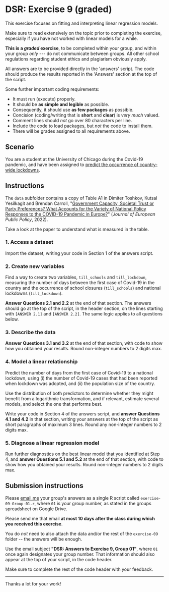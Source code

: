 # DSR: Exercise 9 (graded)

This exercise focuses on fitting and interpreting linear regression models.

Make sure to read extensively on the topic prior to completing the exercise, especially if you have not worked with linear models for a while.

__This is a _graded_ exercise__, to be completed within your group, and within your group _only_ --- do not communicate between groups. All other school regulations regarding student ethics and plagiarism obviously apply.

All answers are to be provided directly in the 'answers' script. The code should produce the results reported in the 'Answers' section at the top of the script.

Some further important coding requirements:

- It must run (execute) properly.
- It should be __as simple and legible__ as possible.
- Consequently, it should use __as few packages__ as possible.
- Concision (coding/writing that is __short__ and __clear__) is _very much_ valued.
- Comment lines should _not_ go over 80 characters per line.
- Include the code to load packages, but _not_ the code to install them.
- There will be grades assigned to all requirements above.

## Scenario

You are a student at the University of Chicago during the Covid-19 pandemic, and have been assigned to [predict the occurrence of country-wide lockdowns][harris].

[harris]: https://harris.uchicago.edu/news-events/news/harris-students-analyze-government-response-pandemic

## Instructions

The `data` subfolder contains a copy of Table A1 in Dimiter Toshkov, Kutsal Yesilkagit and Brendan Carroll, "[Government Capacity, Societal Trust or Party Preferences? What Accounts for the Variety of National Policy Responses to the COVID-19 Pandemic in Europe?][toshkov]" (_Journal of European Public Policy_, 2022).

[toshkov]: https://doi.org/10.1080/13501763.2021.1928270

Take a look at the paper to understand what is measured in the table.

### 1. Access a dataset

Import the dataset, writing your code in Section 1 of the answers script.

### 2. Create new variables

Find a way to create two variables, `till_schools` and `till_lockdown`, measuring the number of days between the first case of Covid-19 in the country and the occurrence of school closures (`till_schools`) and national lockdowns (`till_lockdown`).

__Answer Questions 2.1 and 2.2__ at the end of that section. The answers should go at the top of the script, in the header section, on the lines starting with `[ANSWER 2.1]` and `[ANSWER 2.2]`. The same logic applies to all questions below.

### 3. Describe the data

__Answer Questions 3.1 and 3.2__ at the end of that section, with code to show how you obtained your results. Round non-integer numbers to 2 digits max.

### 4. Model a linear relationship

Predict the number of days from the first case of Covid-19 to a national lockdown, using (i) the number of Covid-19 cases that had been reported when lockdown was adopted, and (ii) the population size of the country.

Use the distribution of both predictors to determine whether they might benefit from a logarithmic transformation, and if relevant, estimate several models, and select the one that performs best.

Write your code in Section 4 of the answers script, and __answer Questions 4.1 and 4.2__ in that section, writing your answers at the top of the script as short paragraphs of maximum 3 lines. Round any non-integer numbers to 2 digits max.

### 5. Diagnose a linear regression model

Run further diagnostics on the best linear model that you identified at Step 4, and __answer Questions 5.1 and 5.2__ at the end of that section, with code to show how you obtained your results. Round non-integer numbers to 2 digits max.

## Submission instructions

Please [email me](mailto:francois.briatte@sciencespo.fr) your group's answers as a single R script called `exercise-09-Group-01.r`, where `01` is your group number, as stated in the groups spreadsheet on Google Drive.

Please send me that email __at most 10 days after the class during which you received this exercise__.

You do _not_ need to also attach the data and/or the rest of the `exercise-09` folder -- the answers will be enough.

Use the email subject __"DSR: Answers to Exercise 9, Group 01"__, where `01` once again designates your group number. That information should also appear at the top of your script, in the code header.

Make sure to complete the rest of the code header with your feedback.

---

Thanks a lot for your work!
